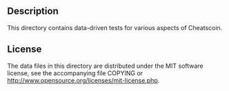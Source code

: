 Description
------------

This directory contains data-driven tests for various aspects of Cheatscoin.

License
--------

The data files in this directory are distributed under the MIT software
license, see the accompanying file COPYING or
http://www.opensource.org/licenses/mit-license.php.

